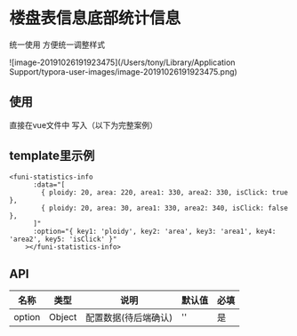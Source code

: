 # 楼盘表信息底部统计信息

统一使用 方便统一调整样式

![image-20191026191923475](/Users/tony/Library/Application Support/typora-user-images/image-20191026191923475.png)

## 使用

直接在vue文件中 写入（以下为完整案例）<br/>

## template里示例 

```
<funi-statistics-info
      :data="[
        { ploidy: 20, area: 220, area1: 330, area2: 330, isClick: true },
        { ploidy: 20, area: 30, area1: 330, area2: 340, isClick: false },
      ]"
      :option="{ key1: 'ploidy', key2: 'area', key3: 'area1', key4: 'area2', key5: 'isClick' }"
    ></funi-statistics-info>
```

## API              
<table>
  <thead>
      <tr>
            <th>名称</th> 
            <th>类型</th>
            <th>说明</th>
            <th>默认值</th>
            <th>必填</th>
      </tr>
  </thead>
  <tbody>
      <tr>
          <td>option</td>
          <td>Object</td>
          <td>配置数据(待后端确认)</td>
          <td>''</td>
          <td>是</td>
       </tr>
     </tbody>
 </table>

